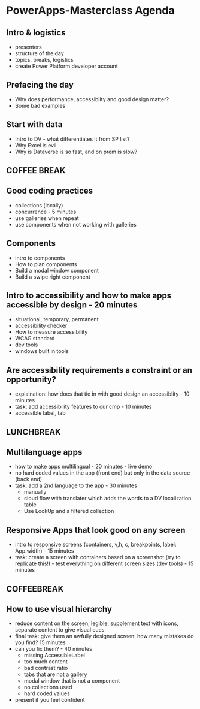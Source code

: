 # PowerApps-Masterclass Agenda

## Intro & logistics

- presenters
- structure of the day
- topics, breaks, logistics
- create Power Platform developer account

## Prefacing the day

- Why does performance, accessibilty and good design matter?
- Some bad examples

## Start with data

- Intro to DV - what differentiates it from SP list?
- Why Excel is evil
- Why is Dataverse is so fast, and on prem is slow?

## COFFEE BREAK

## Good coding practices

- collections (locally)
- concurrence - 5 minutes
- use galleries when repeat
- use components when not working with galleries

## Components

- intro to components
- How to plan components
- Build a modal window component
- Build a swipe right component

## Intro to accessibility and how to make apps accessible by design - 20 minutes

- situational, temporary, permanent
- accessibility checker
- How to measure accessibility
- WCAG standard
- dev tools
- windows built in tools

## Are accessibility requirements a constraint or an opportunity?

- explaination: how does that tie in with good design an accessiblity - 10 minutes
- task: add accessibility features to our cmp - 10 minutes
- accessible label, tab

## LUNCHBREAK

## Multilanguage apps

- how to make apps multilingual - 20 minutes - live demo
- no hard coded values in the app (front end) but only in the data source (back end)
- task: add a 2nd language to the app - 30 minutes
  - manually
  - cloud flow with translater which adds the words to a DV localization table
  - Use LookUp and a filtered collection

## Responsive Apps that look good on any screen

- intro to responsive screens (containers, v,h, c, breakpoints, label:  App.width) - 15 minutes
- task: create a screen with containers based on a screenshot (try to replicate this!) - test everything on different screen sizes (dev tools) - 15 minutes

## COFFEEBREAK

## How to use visual hierarchy

- reduce content on the screen, legible, supplement text with icons, separate content to give visual cues
- final task: give them an awfully designed screen: how many mistakes do you find? 15 minutes
- can you fix them? - 40 minutes
  - missing AccessibleLabel
  - too much content
  - bad contrast ratio
  - tabs that are not a gallery
  - modal window that is not a component
  - no collections used
  - hard coded values
- present if you feel confident
